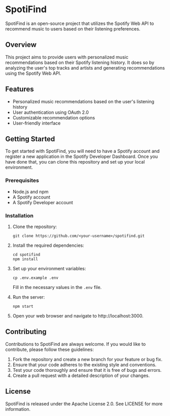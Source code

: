 # SpotiFind

SpotiFind is an open-source project that utilizes the Spotify Web API to recommend music to users based on their listening preferences.

## Overview

This project aims to provide users with personalized music recommendations based on their Spotify listening history. It does so by analyzing the user's top tracks and artists and generating recommendations using the Spotify Web API.

## Features

- Personalized music recommendations based on the user's listening history
- User authentication using OAuth 2.0
- Customizable recommendation options
- User-friendly interface

## Getting Started

To get started with SpotiFind, you will need to have a Spotify account and register a new application in the Spotify Developer Dashboard. Once you have done that, you can clone this repository and set up your local environment.

### Prerequisites

- Node.js and npm
- A Spotify account
- A Spotify Developer account

### Installation

1. Clone the repository:
    ```
    git clone https://github.com/<your-username>/spotifind.git
    ```

2. Install the required dependencies:
    ```
    cd spotifind
    npm install
    ```

3. Set up your environment variables:
    ```
    cp .env.example .env
    ```
    Fill in the necessary values in the `.env` file.

4. Run the server:
    ```
    npm start
    ```

5. Open your web browser and navigate to http://localhost:3000.

## Contributing

Contributions to SpotiFind are always welcome. If you would like to contribute, please follow these guidelines:

1. Fork the repository and create a new branch for your feature or bug fix.
2. Ensure that your code adheres to the existing style and conventions.
3. Test your code thoroughly and ensure that it is free of bugs and errors.
4. Create a pull request with a detailed description of your changes.

## License

SpotiFind is released under the Apache License 2.0. See LICENSE for more information.
